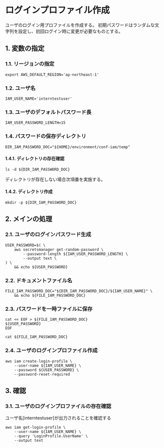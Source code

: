 <!-- omit in toc -->
# ログインプロファイル作成

ユーザのログイン用プロファイルを作成する。
初期パスワードはランダムな文字列を設定し、初回ログイン時に変更が必要なものとする。

## 1. 変数の指定

### 1.1. リージョンの指定

    export AWS_DEFAULT_REGION='ap-northeast-1'

### 1.2. ユーザ名

    IAM_USER_NAME='interntestuser'

### 1.3. ユーザのデフォルトパスワード長

    IAM_USER_PASSWORD_LENGTH=15

### 1.4. パスワードの保存ディレクトリ

    DIR_IAM_PASSWORD_DOC="${HOME}/environment/conf-iam/temp"

#### 1.4.1. ディレクトリの存在確認

    ls -d ${DIR_IAM_PASSWORD_DOC}

ディレクトリが存在しない場合次項番を実施する。

#### 1.4.2. ディレクトリ作成

    mkdir -p ${DIR_IAM_PASSWORD_DOC}

## 2. メインの処理

### 2.1. ユーザのログインパスワード生成

    USER_PASSWORD=$( \
        aws secretsmanager get-random-password \
            --password-length ${IAM_USER_PASSWORD_LENGTH} \
            --output text \
    ) \
        && echo ${USER_PASSWORD}

### 2.2. ドキュメントファイル名

    FILE_IAM_PASSWORD_DOC="${DIR_IAM_PASSWORD_DOC}/${IAM_USER_NAME}" \
        && echo ${FILE_IAM_PASSWORD_DOC}

### 2.3. パスワードを一時ファイルに保存

    cat << EOF > ${FILE_IAM_PASSWORD_DOC}
    ${USER_PASSWORD}
    EOF

    cat ${FILE_IAM_PASSWORD_DOC}

### 2.4. ユーザのログインプロファイル作成

    aws iam create-login-profile \
        --user-name ${IAM_USER_NAME} \
        --password ${USER_PASSWORD} \
        --password-reset-required

## 3. 確認

### 3.1. ユーザのログインプロファイルの存在確認

ユーザ名[interntestuser]が出力されることを確認する

    aws iam get-login-profile \
        --user-name ${IAM_USER_NAME} \
        --query 'LoginProfile.UserName' \
        --output text
